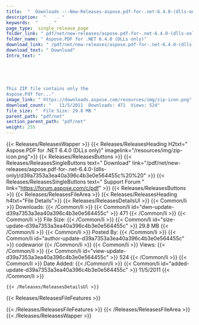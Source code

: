 ```yaml
---
title:  "  Downloads ---New-Releases-aspose.pdf-for-.net-6.4.0-(dlls-only) . " 
description:  "    . " 
keywords:  "    . " 
page_type:  single_release_page
folder_link: " pdf/net/new-releases/aspose.pdf-for-.net-6.4.0-(dlls-only)/"
folder_name: " Aspose.PDF for .NET 6.4.0 (DLLs only)"
download_link: " /pdf/net/new-releases/aspose.pdf-for-.net-6.4.0-(dlls-only)/d39a7353a3ea40a396c4b3e0e564455c"
download_text: " Download"
Intro_text: " 
				
				
				
				
				
This ZIP file contains only the 
Aspose.Pdf for..."
image_link: " https://downloads.aspose.com/resources/img/zip-icon.png"
download_count: "   11/5/2011  Downloads: 471  Views: 524"
file_size: "  File Size: 29.8 MB "
parent_path: "pdf/net"
section_parent_path: "pdf/net"
weight: 255 
---
```


{{< Releases/ReleasesWapper >}}
  {{< Releases/ReleasesHeading H2txt=" Aspose.PDF for .NET 6.4.0 (DLLs only)" imagelink="/resources/img/zip-icon.png">}}
  {{< Releases/ReleasesButtons >}}
    {{< Releases/ReleasesSingleButtons text=" Download" link="/pdf/net/new-releases/aspose.pdf-for-.net-6.4.0-(dlls-only)/d39a7353a3ea40a396c4b3e0e564455c%20%20" >}}
    {{< Releases/ReleasesSingleButtons text=" Support Forum " link="https://forum.aspose.com/c/pdf" >}}
  {{< Releases/ReleasesButtons >}}
  {{< Releases/ReleasesFileArea >}}
    {{< Releases/ReleasesHeading h4txt="File Details">}}
    {{< Releases/ReleasesDetailsUl >}}
            {{< Common/li  >}} Downloads: {{< /Common/li >}} 
      {{< Common/li id="dwn-update-d39a7353a3ea40a396c4b3e0e564455c" >}} 471 {{< /Common/li >}} 
      {{< Common/li  >}} File Size: {{< /Common/li >}} 
      {{< Common/li id="size-update-d39a7353a3ea40a396c4b3e0e564455c" >}} 29.8 MB {{< /Common/li >}} 
      {{< Common/li  >}} Posted By: {{< /Common/li >}} 
      {{< Common/li id="author-update-d39a7353a3ea40a396c4b3e0e564455c" >}} codewarior {{< /Common/li >}} 
      {{< Common/li  >}} Views: {{< /Common/li >}} 
      {{< Common/li id="view-update-d39a7353a3ea40a396c4b3e0e564455c" >}} 524 {{< /Common/li >}} 
      {{< Common/li  >}} Date Added: {{< /Common/li >}} 
      {{< Common/li id="added-update-d39a7353a3ea40a396c4b3e0e564455c" >}} 11/5/2011 {{< /Common/li >}} 

    {{< /Releases/ReleasesDetailsUl >}}

  {{< Releases/ReleasesFileFeatures >}}
      
  {{< /Releases/ReleasesFileFeatures >}}
 {{< /Releases/ReleasesFileArea >}}
{{< /Releases/ReleasesWapper >}}


